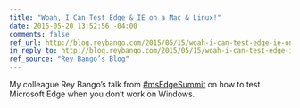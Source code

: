 ```yaml
---
title: "Woah, I Can Test Edge & IE on a Mac & Linux!"
date: 2015-05-20 13:52:56 -04:00
comments: false
ref_url: http://blog.reybango.com/2015/05/15/woah-i-can-test-edge-ie-on-a-mac-linux/
in_reply_to: http://blog.reybango.com/2015/05/15/woah-i-can-test-edge-ie-on-a-mac-linux/
ref_source: "Rey Bango’s Blog"
---
```


My colleague Rey Bango’s talk from [#msEdgeSummit](http://devchannel.modern.ie/websummit2015) on how to test Microsoft Edge when you don’t work on Windows.